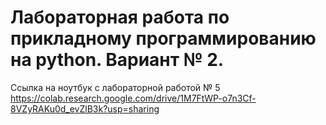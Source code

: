 # Лабораторная работа по прикладному программированию на python. Вариант № 2.
Ссылка на ноутбук с лабораторной работой № 5
https://colab.research.google.com/drive/1M7FtWP-o7n3Cf-8VZyRAKu0d_evZlB3k?usp=sharing